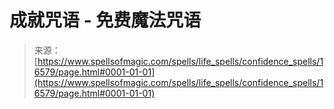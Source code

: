 <!--yml

category: 未分类

date: 2024-06-12 18:57:02

-->

# 成就咒语 - 免费魔法咒语

> 来源：[https://www.spellsofmagic.com/spells/life_spells/confidence_spells/16579/page.html#0001-01-01](https://www.spellsofmagic.com/spells/life_spells/confidence_spells/16579/page.html#0001-01-01)
